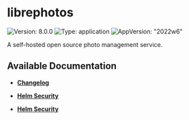 # librephotos

![Version: 8.0.0](https://img.shields.io/badge/Version-8.0.0-informational?style=flat-square) ![Type: application](https://img.shields.io/badge/Type-application-informational?style=flat-square) ![AppVersion: "2022w6"](https://img.shields.io/badge/AppVersion-"2022w6"-informational?style=flat-square)

A self-hosted open source photo management service.

## Available Documentation

- [**Changelog**](CHANGELOG)

- [**Helm Security**](container-security)

- [**Helm Security**](helm-security)

